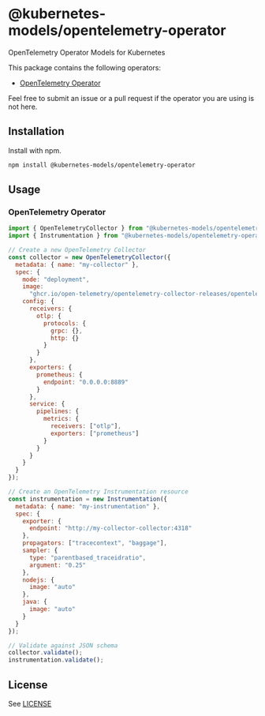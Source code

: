 # @kubernetes-models/opentelemetry-operator

OpenTelemetry Operator Models for Kubernetes

This package contains the following operators:

- [OpenTelemetry Operator](https://github.com/open-telemetry/opentelemetry-operator)

Feel free to submit an issue or a pull request if the operator you are using is not here.

## Installation

Install with npm.

```sh
npm install @kubernetes-models/opentelemetry-operator
```

## Usage

### OpenTelemetry Operator

```js
import { OpenTelemetryCollector } from "@kubernetes-models/opentelemetry-operator/opentelemetry.io/v1beta1/OpenTelemetryCollector";
import { Instrumentation } from "@kubernetes-models/opentelemetry-operator/opentelemetry.io/v1alpha1/Instrumentation";

// Create a new OpenTelemetry Collector
const collector = new OpenTelemetryCollector({
  metadata: { name: "my-collector" },
  spec: {
    mode: "deployment",
    image:
      "ghcr.io/open-telemetry/opentelemetry-collector-releases/opentelemetry-collector-contrib:0.96.0",
    config: {
      receivers: {
        otlp: {
          protocols: {
            grpc: {},
            http: {}
          }
        }
      },
      exporters: {
        prometheus: {
          endpoint: "0.0.0.0:8889"
        }
      },
      service: {
        pipelines: {
          metrics: {
            receivers: ["otlp"],
            exporters: ["prometheus"]
          }
        }
      }
    }
  }
});

// Create an OpenTelemetry Instrumentation resource
const instrumentation = new Instrumentation({
  metadata: { name: "my-instrumentation" },
  spec: {
    exporter: {
      endpoint: "http://my-collector-collector:4318"
    },
    propagators: ["tracecontext", "baggage"],
    sampler: {
      type: "parentbased_traceidratio",
      argument: "0.25"
    },
    nodejs: {
      image: "auto"
    },
    java: {
      image: "auto"
    }
  }
});

// Validate against JSON schema
collector.validate();
instrumentation.validate();
```

## License

See [LICENSE](../../LICENSE)
